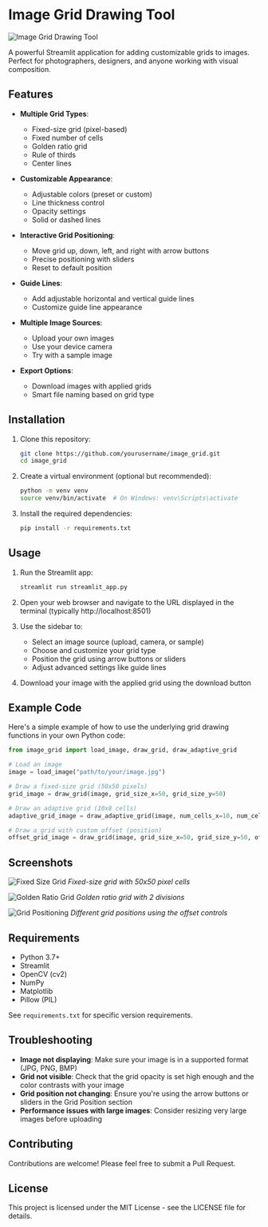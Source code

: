 # Image Grid Drawing Tool

![Image Grid Drawing Tool](screenshots/app_preview.png)

A powerful Streamlit application for adding customizable grids to images. Perfect for photographers, designers, and anyone working with visual composition.

## Features

- **Multiple Grid Types**:
  - Fixed-size grid (pixel-based)
  - Fixed number of cells
  - Golden ratio grid
  - Rule of thirds
  - Center lines

- **Customizable Appearance**:
  - Adjustable colors (preset or custom)
  - Line thickness control
  - Opacity settings
  - Solid or dashed lines

- **Interactive Grid Positioning**:
  - Move grid up, down, left, and right with arrow buttons
  - Precise positioning with sliders
  - Reset to default position

- **Guide Lines**:
  - Add adjustable horizontal and vertical guide lines
  - Customize guide line appearance

- **Multiple Image Sources**:
  - Upload your own images
  - Use your device camera
  - Try with a sample image

- **Export Options**:
  - Download images with applied grids
  - Smart file naming based on grid type

## Installation

1. Clone this repository:
   ```bash
   git clone https://github.com/yourusername/image_grid.git
   cd image_grid
   ```

2. Create a virtual environment (optional but recommended):
   ```bash
   python -m venv venv
   source venv/bin/activate  # On Windows: venv\Scripts\activate
   ```

3. Install the required dependencies:
   ```bash
   pip install -r requirements.txt
   ```

## Usage

1. Run the Streamlit app:
   ```bash
   streamlit run streamlit_app.py
   ```

2. Open your web browser and navigate to the URL displayed in the terminal (typically http://localhost:8501)

3. Use the sidebar to:
   - Select an image source (upload, camera, or sample)
   - Choose and customize your grid type
   - Position the grid using arrow buttons or sliders
   - Adjust advanced settings like guide lines

4. Download your image with the applied grid using the download button

## Example Code

Here's a simple example of how to use the underlying grid drawing functions in your own Python code:

```python
from image_grid import load_image, draw_grid, draw_adaptive_grid

# Load an image
image = load_image("path/to/your/image.jpg")

# Draw a fixed-size grid (50x50 pixels)
grid_image = draw_grid(image, grid_size_x=50, grid_size_y=50)

# Draw an adaptive grid (10x8 cells)
adaptive_grid_image = draw_adaptive_grid(image, num_cells_x=10, num_cells_y=8)

# Draw a grid with custom offset (position)
offset_grid_image = draw_grid(image, grid_size_x=50, grid_size_y=50, offset_x=25, offset_y=25)
```

## Screenshots

![Fixed Size Grid](screenshots/fixed_size_grid.png)
*Fixed-size grid with 50x50 pixel cells*

![Golden Ratio Grid](screenshots/golden_ratio_grid.png)
*Golden ratio grid with 2 divisions*

![Grid Positioning](screenshots/grid_positioning.png)
*Different grid positions using the offset controls*

## Requirements

- Python 3.7+
- Streamlit
- OpenCV (cv2)
- NumPy
- Matplotlib
- Pillow (PIL)

See `requirements.txt` for specific version requirements.

## Troubleshooting

- **Image not displaying**: Make sure your image is in a supported format (JPG, PNG, BMP)
- **Grid not visible**: Check that the grid opacity is set high enough and the color contrasts with your image
- **Grid position not changing**: Ensure you're using the arrow buttons or sliders in the Grid Position section
- **Performance issues with large images**: Consider resizing very large images before uploading

## Contributing

Contributions are welcome! Please feel free to submit a Pull Request.

## License

This project is licensed under the MIT License - see the LICENSE file for details. 
